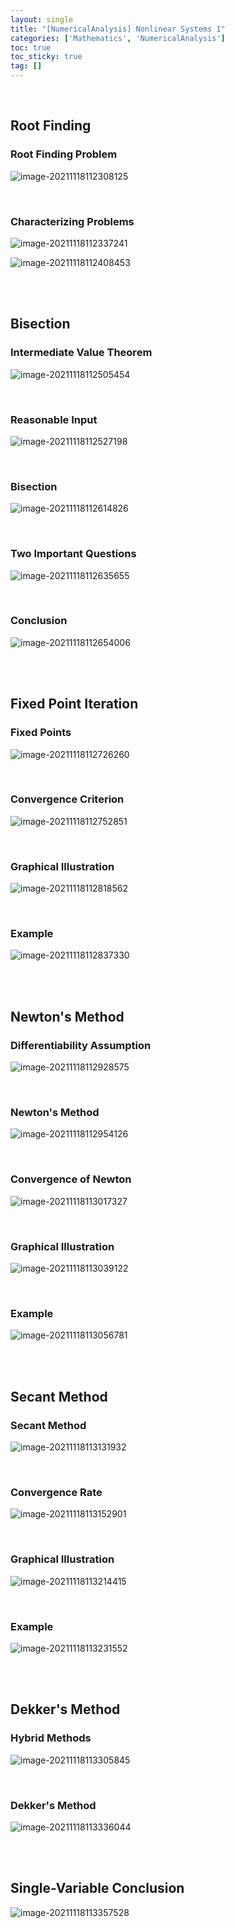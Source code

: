```yaml
---
layout: single
title: "[NumericalAnalysis] Nonlinear Systems 1"
categories: ['Mathematics', 'NumericalAnalysis']
toc: true
toc_sticky: true
tag: []
---
```


<br>

## Root Finding

### Root Finding Problem

![image-20211118112308125](https://user-images.githubusercontent.com/70505378/142341224-7c43533f-b5ab-4050-a6b7-1ddf8872e1e7.png)

<br>

### Characterizing Problems

![image-20211118112337241](https://user-images.githubusercontent.com/70505378/142341228-ac2864cd-2fd0-4dac-b105-a842c82d2d67.png)

![image-20211118112408453](https://user-images.githubusercontent.com/70505378/142341231-9f0c0541-64dd-46f6-b901-b47c37c93cb7.png)

<br>

<br>

## Bisection

### Intermediate Value Theorem

![image-20211118112505454](https://user-images.githubusercontent.com/70505378/142341234-6711ca0c-7a04-41ab-ac56-bf90dde7ded1.png)

<br>

### Reasonable Input

![image-20211118112527198](https://user-images.githubusercontent.com/70505378/142341237-e439bb1f-69d3-413c-9da5-90d4ad0dc370.png)

<br>

### Bisection

![image-20211118112614826](https://user-images.githubusercontent.com/70505378/142341238-f906f95c-275f-4b27-8d14-48baa38c3795.png)

<br>

### Two Important Questions

![image-20211118112635655](https://user-images.githubusercontent.com/70505378/142341239-48bdf216-7a9e-456c-b016-ddc305767a66.png)

<br>

### Conclusion

![image-20211118112654006](https://user-images.githubusercontent.com/70505378/142341240-535af739-1c27-4c30-b0fc-33c552d3a38a.png)

<br>

<br>

## Fixed Point Iteration

### Fixed Points

![image-20211118112726260](https://user-images.githubusercontent.com/70505378/142341241-d34ed939-cbca-4592-a5c9-bb9b211878f4.png)

<br>

### Convergence Criterion

![image-20211118112752851](https://user-images.githubusercontent.com/70505378/142341244-19b3aa4b-3885-4651-9ef8-f987526c625a.png)

<br>

### Graphical Illustration

![image-20211118112818562](https://user-images.githubusercontent.com/70505378/142341245-b304b882-b960-4caf-b1f2-587f75a86ee6.png)

<br>

### Example

![image-20211118112837330](https://user-images.githubusercontent.com/70505378/142341246-bdcb1147-3c87-4f6a-a07e-eadc123a4b1d.png)

<br>

<br>

## Newton's Method

### Differentiability Assumption

![image-20211118112928575](https://user-images.githubusercontent.com/70505378/142341247-fea31675-13f6-471b-a062-9d6abec721c9.png)

<br>

### Newton's Method

![image-20211118112954126](https://user-images.githubusercontent.com/70505378/142341199-903639ef-ed46-4678-8518-adce5ef0809a.png)

<br>

### Convergence of Newton

![image-20211118113017327](https://user-images.githubusercontent.com/70505378/142341203-8f298cbf-a29b-4473-9924-473abc38f528.png)

<br>

### Graphical Illustration

![image-20211118113039122](https://user-images.githubusercontent.com/70505378/142341206-dad9d076-2342-4751-b73e-6fe529d3ca0f.png)

<br>

### Example

![image-20211118113056781](https://user-images.githubusercontent.com/70505378/142341209-5e54fda9-d053-4ce4-b9f9-f1d31f380576.png)

<br>

<br>

## Secant Method

### Secant Method

![image-20211118113131932](https://user-images.githubusercontent.com/70505378/142341213-aedd53a6-2d25-4f21-a8de-79527d02bcba.png)

<br>

### Convergence Rate

![image-20211118113152901](https://user-images.githubusercontent.com/70505378/142341214-b831d9b7-973a-40e6-970f-d51b37db95ae.png)

<br>

### Graphical Illustration

![image-20211118113214415](https://user-images.githubusercontent.com/70505378/142341215-3fa0a164-f89b-4895-b01a-2e50b3b85d60.png)

<br>

### Example

![image-20211118113231552](https://user-images.githubusercontent.com/70505378/142341218-e144fa6f-40db-4371-8bd4-e17301428a5b.png)

<br>

<br>

## Dekker's Method

### Hybrid Methods

![image-20211118113305845](https://user-images.githubusercontent.com/70505378/142341219-38182a2d-c2b2-4725-a606-76eabf9221a7.png)

<br>

### Dekker's Method

![image-20211118113336044](https://user-images.githubusercontent.com/70505378/142341222-edf83c88-9f48-4c34-9244-a96be870dd4b.png)

<br>

<br>

## Single-Variable Conclusion

![image-20211118113357528](https://user-images.githubusercontent.com/70505378/142341223-2cb4b074-2f38-48ce-b404-aafcb10003f4.png)



<br>

<br>

















